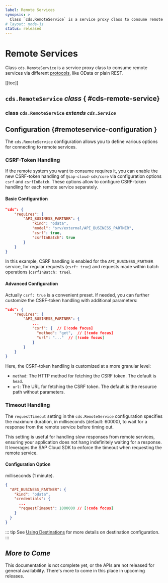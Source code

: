 ```yaml
---
label: Remote Services
synopsis: >
  Class `cds.RemoteService` is a service proxy class to consume remote services via different [protocols](/node.js/cds-serve#cds-protocols), like OData or plain REST.
# layout: node-js
status: released
---
```


# Remote Services <Concept />

Class `cds.RemoteService` is a service proxy class to consume remote services via different [protocols](/node.js/cds-serve#cds-protocols), like OData or plain REST.

[[toc]]

<!--- % include links-for-node.md %} -->
<!--- % include _chapters toc="2,3" %} -->

<!--- % assign srv = '<span style="color:grey">&#8627; </span>' %} -->
<!--- % assign srv = '<span style="color:grey">srv</span>' %} -->


## `cds.RemoteService`  <i>  class </i> { #cds-remote-service}

### class `cds.RemoteService` <i>  extends `cds.Service` </i>

## Configuration {#remoteservice-configuration }
[remoteservice configuration]: #remoteservice-configuration

The `cds.RemoteService` configuration allows you to define various options for connecting to remote services.

<!--- % assign tx = '<span style="color:grey">srv</span>' %} -->



### CSRF-Token Handling

If the remote system you want to consume requires it, you can enable the new CSRF-token handling of `@sap-cloud-sdk/core` via configuration options `csrf` and `csrfInBatch`. These options allow to configure CSRF-token handling for each remote service separately.

#### Basic Configuration

```json
"cds": {
    "requires": {
        "API_BUSINESS_PARTNER": {
            "kind": "odata",
            "model": "srv/external/API_BUSINESS_PARTNER",
            "csrf": true,
            "csrfInBatch": true
        }
    }
}
```

In this example, CSRF handling is enabled for the `API_BUSINESS_PARTNER` service, for regular requests (`csrf: true`) and requests made within batch operations (`csrfInBatch: true`).

#### Advanced Configuration

Actually `csrf: true` is a convenient preset. If needed, you can further customize the CSRF-token handling with additional parameters:

```json
"cds": {
    "requires": {
        "API_BUSINESS_PARTNER": {
            ...
            "csrf": {  // [!code focus]
              "method": "get",  // [!code focus]
              "url": "..."  // [!code focus]
            }
        }
    }
}
```

Here, the CSRF-token handling is customized at a more granular level:

 - `method`: The HTTP method for fetching the CSRF token. The default is `head`.
 - `url`: The URL for fetching the CSRF token. The default is the resource path without parameters.

### Timeout Handling

The `requestTimeout` setting in the `cds.RemoteService` configuration specifies the maximum duration, in milliseconds (default: 60000),
to wait for a response from the remote service before timing out.

This setting is useful for handling slow responses from remote services, ensuring your application does not hang
indefinitely waiting for a response. It leverages the SAP Cloud SDK to enforce the timeout when requesting the
remote service.

#### Configuration Option

milliseconds (1 minute).

```json
{
  "API_BUSINESS_PARTNER": {
    "kind": "odata",
    "credentials": {
      ...
      "requestTimeout": 1000000 // [!code focus]
    }
  }
}
```

::: tip
See [Using Destinations](../guides/using-services#using-destinations) for more details on destination configuration.
:::

##  <i>  More to Come </i>

This documentation is not complete yet, or the APIs are not released for general availability. There's more to come in this place in upcoming releases.
